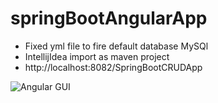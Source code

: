 # springBootAngularApp

* Fixed yml file to fire default database MySQl
* IntellijIdea import as maven project
* http://localhost:8082/SpringBootCRUDApp

![Angular GUI](http://droidaddiction.com/springbootangular.png")
